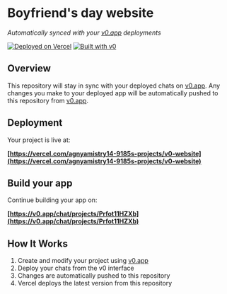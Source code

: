 # Boyfriend's day website

*Automatically synced with your [v0.app](https://v0.app) deployments*

[![Deployed on Vercel](https://img.shields.io/badge/Deployed%20on-Vercel-black?style=for-the-badge&logo=vercel)](https://vercel.com/agnyamistry14-9185s-projects/v0-website)
[![Built with v0](https://img.shields.io/badge/Built%20with-v0.app-black?style=for-the-badge)](https://v0.app/chat/projects/Prfot11HZXb)

## Overview

This repository will stay in sync with your deployed chats on [v0.app](https://v0.app).
Any changes you make to your deployed app will be automatically pushed to this repository from [v0.app](https://v0.app).

## Deployment

Your project is live at:

**[https://vercel.com/agnyamistry14-9185s-projects/v0-website](https://vercel.com/agnyamistry14-9185s-projects/v0-website)**

## Build your app

Continue building your app on:

**[https://v0.app/chat/projects/Prfot11HZXb](https://v0.app/chat/projects/Prfot11HZXb)**

## How It Works

1. Create and modify your project using [v0.app](https://v0.app)
2. Deploy your chats from the v0 interface
3. Changes are automatically pushed to this repository
4. Vercel deploys the latest version from this repository